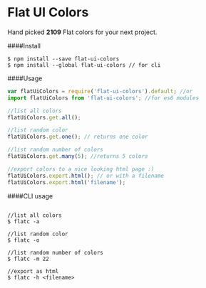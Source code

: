 Flat UI Colors
===================

Hand picked **2109** Flat colors for your next project.

####Install
```
$ npm install --save flat-ui-colors
$ npm install --global flat-ui-colors // for cli 
```

####Usage

```javascript
var flatUiColors = require('flat-ui-colors').default; //or
import flatUiColors from 'flat-ui-colors'; //for es6 modules

//list all colors
flatUiColors.get.all();

//list random color
flatUiColors.get.one(); // returns one color

//list random number of colors
flatUiColors.get.many(5); //returns 5 colors

//export colors to a nice looking html page :)
flatUiColors.export.html(); // or with a filename
flatUiColors.export.html('filename');
```

####CLI usage
```shell

//list all colors
$ flatc -a

//list random color
$ flatc -o

//list random number of colors
$ flatc -m 22

//export as html
$ flatc -h <filename>
```
